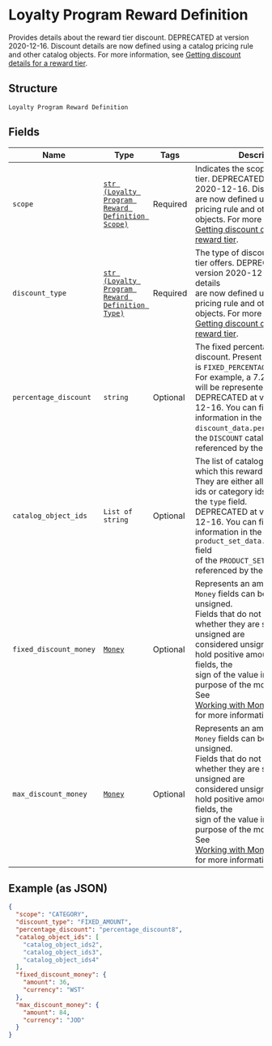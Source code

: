 
# Loyalty Program Reward Definition

Provides details about the reward tier discount. DEPRECATED at version 2020-12-16. Discount details
are now defined using a catalog pricing rule and other catalog objects. For more information, see
[Getting discount details for a reward tier](https://developer.squareup.com/docs/loyalty-api/loyalty-rewards#get-discount-details).

## Structure

`Loyalty Program Reward Definition`

## Fields

| Name | Type | Tags | Description |
|  --- | --- | --- | --- |
| `scope` | [`str (Loyalty Program Reward Definition Scope)`](../../doc/models/loyalty-program-reward-definition-scope.md) | Required | Indicates the scope of the reward tier. DEPRECATED at version 2020-12-16. Discount details<br>are now defined using a catalog pricing rule and other catalog objects. For more information, see<br>[Getting discount details for a reward tier](https://developer.squareup.com/docs/loyalty-api/loyalty-rewards#get-discount-details). |
| `discount_type` | [`str (Loyalty Program Reward Definition Type)`](../../doc/models/loyalty-program-reward-definition-type.md) | Required | The type of discount the reward tier offers. DEPRECATED at version 2020-12-16. Discount details<br>are now defined using a catalog pricing rule and other catalog objects. For more information, see<br>[Getting discount details for a reward tier](https://developer.squareup.com/docs/loyalty-api/loyalty-rewards#get-discount-details). |
| `percentage_discount` | `string` | Optional | The fixed percentage of the discount. Present if `discount_type` is `FIXED_PERCENTAGE`.<br>For example, a 7.25% off discount will be represented as "7.25". DEPRECATED at version 2020-12-16. You can find this<br>information in the `discount_data.percentage` field of the `DISCOUNT` catalog object referenced by the pricing rule. |
| `catalog_object_ids` | `List of string` | Optional | The list of catalog objects to which this reward can be applied. They are either all item-variation ids or category ids, depending on the `type` field.<br>DEPRECATED at version 2020-12-16. You can find this information in the `product_set_data.product_ids_any` field<br>of the `PRODUCT_SET` catalog object referenced by the pricing rule. |
| `fixed_discount_money` | [`Money`](../../doc/models/money.md) | Optional | Represents an amount of money. `Money` fields can be signed or unsigned.<br>Fields that do not explicitly define whether they are signed or unsigned are<br>considered unsigned and can only hold positive amounts. For signed fields, the<br>sign of the value indicates the purpose of the money transfer. See<br>[Working with Monetary Amounts](https://developer.squareup.com/docs/build-basics/working-with-monetary-amounts)<br>for more information. |
| `max_discount_money` | [`Money`](../../doc/models/money.md) | Optional | Represents an amount of money. `Money` fields can be signed or unsigned.<br>Fields that do not explicitly define whether they are signed or unsigned are<br>considered unsigned and can only hold positive amounts. For signed fields, the<br>sign of the value indicates the purpose of the money transfer. See<br>[Working with Monetary Amounts](https://developer.squareup.com/docs/build-basics/working-with-monetary-amounts)<br>for more information. |

## Example (as JSON)

```json
{
  "scope": "CATEGORY",
  "discount_type": "FIXED_AMOUNT",
  "percentage_discount": "percentage_discount8",
  "catalog_object_ids": [
    "catalog_object_ids2",
    "catalog_object_ids3",
    "catalog_object_ids4"
  ],
  "fixed_discount_money": {
    "amount": 36,
    "currency": "WST"
  },
  "max_discount_money": {
    "amount": 84,
    "currency": "JOD"
  }
}
```

